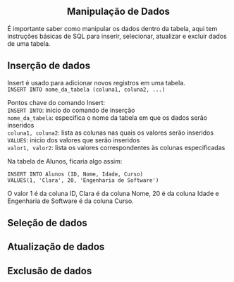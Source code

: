 ## <center>Manipulação de Dados</center>

É importante saber como manipular os dados dentro da tabela, aqui tem instruções básicas de SQL para inserir, selecionar, atualizar e excluir dados de uma tabela.

## Inserção de dados
Insert é usado para adicionar novos registros em uma tabela.<br>
``INSERT INTO nome_da_tabela (coluna1, coluna2, ...)`` <br>

Pontos chave do comando Insert: <br>
``INSERT INTO``: inicio do comando de inserção <br>
``nome_da_tabela``: especifica o nome da tabela em que os dados serão inseridos <br>
``coluna1, coluna2``: lista as colunas nas quais os valores serão inseridos <br>
``VALUES``: inicio dos valores que serão inseridos <br>
``valor1, valor2``: lista os valores correspondentes às colunas especificadas <br>

Na tabela de Alunos, ficaria algo assim: 

```
INSERT INTO Alunos (ID, Nome, Idade, Curso)
VALUES(1, 'Clara', 20, 'Engenharia de Software')
```
O valor 1 é da coluna ID, Clara é da coluna Nome, 20 é da coluna Idade e Engenharia de Software é da coluna Curso.

## Seleção de dados
## Atualização de dados
## Exclusão de dados 
